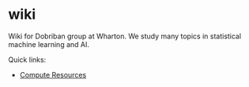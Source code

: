 # wiki

Wiki for Dobriban group at Wharton. We study many topics in statistical machine learning and AI. 

Quick links:
* [Compute Resources](https://github.com/Dobriban-Group/wiki/compute.md)
